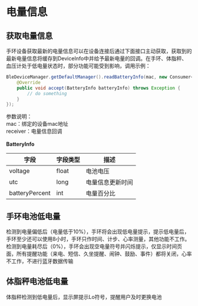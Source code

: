 <a name="N0SNk"></a>
# 电量信息
<a name="Gw58r"></a>
## 获取电量信息
手环设备获取最新的电量信息可以在设备连接后通过下面接口主动获取，获取到的最新电量信息将缓存到DeviceInfo中并给予最新电量的回调。在手环、体脂秤、血压计处于低电量状态时，部分功能可能受到影响，调用示例：
```java
BleDeviceManager.getDefaultManager().readBatteryInfo(mac, new Consumer<BatteryInfo> () {
    @Override
    public void accept(BatteryInfo batteryInfo) throws Exception {
        // do something
    }
});

```
参数说明：<br />mac：绑定的设备mac地址<br />receiver：电量信息回调<br />
<br />**BatteryInfo**

| 字段 | 字段类型 | 描述 |
| --- | --- | --- |
| voltage | float | 电池电压 |
| utc | long | 电量信息更新时间 |
| batteryPercent | int | 电量百分比 |



<a name="FB8Vg"></a>
## 手环电池低电量
检测到电量偏低后（电量低于10%），手环将会出现低电量提示，提示低电量后， 手环至少还可以使用8小时，手环只作时间、计步、心率测量，其他功能不工作。<br />检测到电量耗尽后（0%），手环会出现空电量符号并闪烁提示，仅显示时间页面，所有提醒功能（来电、短信、久坐提醒、闹钟、鼓励、事件）都将关闭，心率不工作，不进行蓝牙数据传输<br />

<a name="XJFFD"></a>
## 体脂秤电池低电量
体脂秤检测到低电量后，显示屏提示Lo符号，提醒用户及时更换电池

